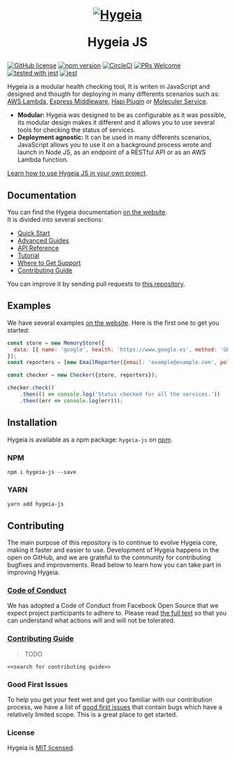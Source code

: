 <h1 align="center">
  <a href="https://hygeia.darteaga.com"><img src="https://hygeia.darteaga.com/img/hygeia-logo.png" alt="Hygeia"></a>
  <p align="center">Hygeia JS</p>
</h1>

[![GitHub license](https://img.shields.io/badge/license-MIT-blue.svg)](https://github.com/dani8art/hyegia-js/blob/master/LICENSE) [![npm version](https://img.shields.io/npm/v/hygeia-js.svg?style=flat)](https://www.npmjs.com/package/hygeia-js) [![CircleCI](https://circleci.com/gh/dani8art/hygeia-js.svg?style=svg&circle-token=8069e6f68b6fe5b7f2034ec0efa9e7429697c129)](https://circleci.com/gh/dani8art/hygeia-js) [![PRs Welcome](https://img.shields.io/badge/PRs-welcome-brightgreen.svg)]() [![tested with jest](https://img.shields.io/badge/tested_with-jest-99424f.svg)](https://github.com/facebook/jest) [![jest](https://facebook.github.io/jest/img/jest-badge.svg)](https://github.com/facebook/jest) 


Hygeia is a modular health checking tool, It is writen in JavaScript and designed and thougth for deploying in many differents scenarios such as: [AWS Lambda](https://github.com/dani8art/hygeia-lambda-healthcheck), [Express Middleware](), [Hapi Plugin]() or [Moleculer Service]().

* **Modular:** Hygeia was designed to be as configurable as it was possible, its modular design makes it different and it allows you to use several tools for checking the status of services.
* **Deployment agnostic:** It can be used in many differents scenarios, JavaScript allows you to use it on a background process wrote and launch in Node JS, as an endpoint of a RESTful API or as an AWS Lambda function.

[Learn how to use Hygeia JS in your own project](https://hygeia.darteaga.com/docs/gs-installation.html).

## Documentation

You can find the Hygeia documentation [on the website](https://hygeia.darteaga.com).  
It is divided into several sections:

* [Quick Start](https://hygeia.darteaga.com/docs/gs-checking-status.html)
* [Advanced Guides](https://hygeia.darteaga.com/docs/health-checking-lambda-aws.html)
* [API Reference](https://hygeia.darteaga.com/docs/api-checker.js.html)
* [Tutorial](https://hygeia.darteaga.com/docs/health-checking-lambda-aws.html)
* [Where to Get Support](https://hygeia.darteaga.com/docs/where-to-get-support.html)
* [Contributing Guide]()

You can improve it by sending pull requests to [this repository]().

## Examples

We have several examples [on the website](https://hygeia.darteaga.com/docs/gs-checking-status.html). Here is the first one to get you started:

```jsx
const store = new MemoryStore({
  data: [{ name: 'google', health: 'https://www.google.es', method: 'GET' }]
});
const reporters = [new EmailReporter({email: 'example@example.com', policy: 'always'})];

const checker = new Checker({store, reporters});

checker.check()
    .then(() => console.log('Status checked for all the services.'))
    .then((err => console.log(err)));
```

## Installation

Hygeia is available as a npm package: `hygeia-js` on [npm](https://www.npmjs.com/package/hygeia-js). 

### NPM

```shell
npm i hygeia-js --save
```
### YARN

```shell
yarn add hygeia-js
```

## Contributing

The main purpose of this repository is to continue to evolve Hygeia core, making it faster and easier to use. Development of Hygeia happens in the open on GitHub, and we are grateful to the community for contributing bugfixes and improvements. Read below to learn how you can take part in improving Hygeia.

### [Code of Conduct](https://code.fb.com/codeofconduct/)

We has adopted a Code of Conduct from Facebook Open Source that we expect project participants to adhere to. Please read [the full text](https://code.fb.com/codeofconduct/) so that you can understand what actions will and will not be tolerated.

### [Contributing Guide]()

> TODO

`<<search for contributing guide>>`

### Good First Issues

To help you get your feet wet and get you familiar with our contribution process, we have a list of [good first issues](https://github.com/facebook/react/labels/good%20first%20issue) that contain bugs which have a relatively limited scope. This is a great place to get started.

### License

Hygeia is [MIT licensed](./LICENSE).

